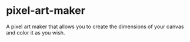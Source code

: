 # pixel-art-maker
A pixel art maker that allows you to create the dimensions of your canvas and color it as you wish.

